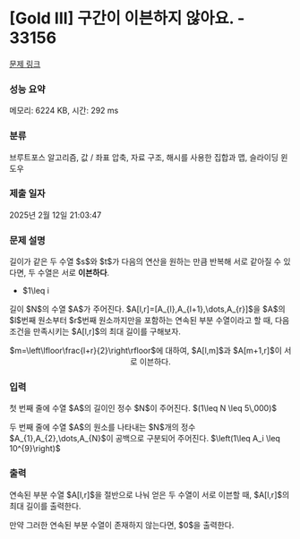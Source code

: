 # [Gold III] 구간이 이븐하지 않아요. - 33156 

[문제 링크](https://www.acmicpc.net/problem/33156) 

### 성능 요약

메모리: 6224 KB, 시간: 292 ms

### 분류

브루트포스 알고리즘, 값 / 좌표 압축, 자료 구조, 해시를 사용한 집합과 맵, 슬라이딩 윈도우

### 제출 일자

2025년 2월 12일 21:03:47

### 문제 설명

<p>길이가 같은 두 수열 $s$와 $t$가 다음의 연산을 원하는 만큼 반복해 서로 같아질 수 있다면, 두 수열은 서로 <strong>이븐하다</strong>.</p>

<ul>
	<li>$1\leq i<j\leq |s|$를 만족하는 두 양의 정수 $i$와 $j$를 골라 $s_i$와 $s_j$의 값을 바꾼다.</li>
</ul>

<p>길이 $N$의 수열 $A$가 주어진다. $A[l,r]=[A_{l},A_{l+1},\dots,A_{r}]$을 $A$의 $l$번째 원소부터 $r$번째 원소까지만을 포함하는 연속된 부분 수열이라고 할 때, 다음 조건을 만족시키는 $A[l,r]$의 최대 길이를 구해보자.</p>

<p style="text-align: center;">$m=\left\lfloor\frac{l+r}{2}\right\rfloor$에 대하여, $A[l,m]$과 $A[m+1,r]$이 서로 이븐하다.</p>

### 입력 

 <p>첫 번째 줄에 수열 $A$의 길이인 정수 $N$이 주어진다. $(1\leq N \leq 5\,000)$</p>

<p>두 번째 줄에 수열 $A$의 원소를 나타내는 $N$개의 정수 $A_{1},A_{2},\dots,A_{N}$이 공백으로 구분되어 주어진다. $\left(1\leq A_i \leq 10^{9}\right)$</p>

### 출력 

 <p>연속된 부분 수열 $A[l,r]$을 절반으로 나눠 얻은 두 수열이 서로 이븐할 때, $A[l,r]$의 최대 길이를 출력한다.</p>

<p>만약 그러한 연속된 부분 수열이 존재하지 않는다면, $0$을 출력한다.</p>

